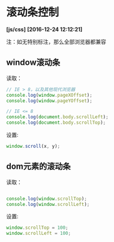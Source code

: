 # 滚动条控制
**[js/css]**   **[2016-12-24 12:12:21]**


注：如无特别标注，那么全部浏览器都兼容
## window滚动条

读取：
```javascript
// IE > 8，以及其他现代浏览器
console.log(window.pageXOffset); 
console.log(window.pageYOffset);

// IE <= 8
console.log(document.body.scrollLeft); 
console.log(document.body.scrollTop);
```
设置:
```javascript
window.scroll(x, y);
```


## dom元素的滚动条

读取：
```javascript

console.log(window.scrollTop); 
console.log(window.scrollLeft);

```
设置:
```javascript
window.scrollTop = 100; 
window.scrollLeft = 100;
```
